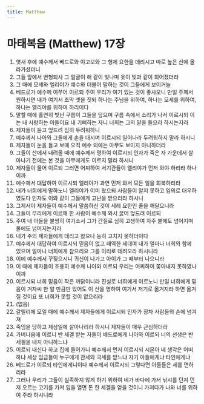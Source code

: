```yaml
---
title: Matthew
---
```


# 마태복음 (Matthew) 17장
1. 엿새 후에 예수께서 베드로와 야고보와 그 형제 요한을 데리시고 따로 높은 산에 올라가셨더니
1. 그들 앞에서 변형되사 그 얼굴이 해 같이 빛나며 옷이 빛과 같이 희어졌더라
1. 그 때에 모세와 엘리야가 예수와 더불어 말하는 것이 그들에게 보이거늘
1. 베드로가 예수께 여쭈어 이르되 주여 우리가 여기 있는 것이 좋사오니 만일 주께서 원하시면 내가 여기서 초막 셋을 짓되 하나는 주님을 위하여, 하나는 모세를 위하여, 하나는 엘리야를 위하여 하리이다
1. 말할 때에 홀연히 빛난 구름이 그들을 덮으며 구름 속에서 소리가 나서 이르시되 이는 내 사랑하는 아들이요 내 기뻐하는 자니 너희는 그의 말을 들으라 하시는지라
1. 제자들이 듣고 엎드려 심히 두려워하니
1. 예수께서 나아와 그들에게 손을 대시며 이르시되 일어나라 두려워하지 말라 하시니
1. 제자들이 눈을 들고 보매 오직 예수 외에는 아무도 보이지 아니하더라
1. 그들이 산에서 내려올 때에 예수께서 명하여 이르시되 인자가 죽은 자 가운데서 살아나기 전에는 본 것을 아무에게도 이르지 말라 하시니
1. 제자들이 물어 이르되 그러면 어찌하여 서기관들이 엘리야가 먼저 와야 하리라 하나이까
1. 예수께서 대답하여 이르시되 엘리야가 과연 먼저 와서 모든 일을 회복하리라
1. 내가 너희에게 말하노니 엘리야가 이미 왔으되 사람들이 알지 못하고 임의로 대우하였도다 인자도 이와 같이 그들에게 고난을 받으리라 하시니
1. 그제서야 제자들이 예수께서 말씀하신 것이 세례 요한인 줄을 깨달으니라
1. 그들이 무리에게 이르매 한 사람이 예수께 와서 꿇어 엎드려 이르되
1. 주여 내 아들을 불쌍히 여기소서 그가 간질로 심히 고생하여 자주 불에도 넘어지며 물에도 넘어지는지라
1. 내가 주의 제자들에게 데리고 왔으나 능히 고치지 못하더이다
1. 예수께서 대답하여 이르시되 믿음이 없고 패역한 세대여 내가 얼마나 너희와 함께 있으며 얼마나 너희에게 참으리요 그를 이리로 데려오라 하시니라
1. 이에 예수께서 꾸짖으시니 귀신이 나가고 아이가 그 때부터 나으니라
1. 이 때에 제자들이 조용히 예수께 나아와 이르되 우리는 어찌하여 쫓아내지 못하였나이까
1. 이르시되 너희 믿음이 작은 까닭이니라 진실로 너희에게 이르노니 만일 너희에게 믿음이 겨자씨 한 알 만큼만 있어도 이 산을 명하여 여기서 저기로 옮겨지라 하면 옮겨질 것이요 또 너희가 못할 것이 없으리라
1. (없음)
1. 갈릴리에 모일 때에 예수께서 제자들에게 이르시되 인자가 장차 사람들의 손에 넘겨져
1. 죽임을 당하고 제삼일에 살아나리라 하시니 제자들이 매우 근심하더라
1. 가버나움에 이르니 반 세겔 받는 자들이 베드로에게 나아와 이르되 너의 선생은 반 세겔을 내지 아니하느냐
1. 이르되 내신다 하고 집에 들어가니 예수께서 먼저 이르시되 시몬아 네 생각은 어떠하냐 세상 임금들이 누구에게 관세와 국세를 받느냐 자기 아들에게냐 타인에게냐
1. 베드로가 이르되 타인에게니이다 예수께서 이르시되 그렇다면 아들들은 세를 면하리라
1. 그러나 우리가 그들이 실족하지 않게 하기 위하여 네가 바다에 가서 낚시를 던져 먼저 오르는 고기를 가져 입을 열면 돈 한 세겔을 얻을 것이니 가져다가 나와 너를 위하여 주라 하시니라